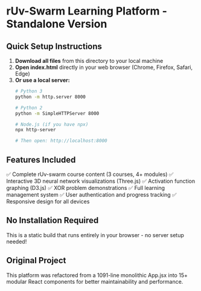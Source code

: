 # rUv-Swarm Learning Platform - Standalone Version

## Quick Setup Instructions

1. **Download all files** from this directory to your local machine
2. **Open index.html** directly in your web browser (Chrome, Firefox, Safari, Edge)
3. **Or use a local server:**
   ```bash
   # Python 3
   python -m http.server 8000
   
   # Python 2
   python -m SimpleHTTPServer 8000
   
   # Node.js (if you have npx)
   npx http-server
   
   # Then open: http://localhost:8000
   ```

## Features Included

✅ Complete rUv-swarm course content (3 courses, 4+ modules)
✅ Interactive 3D neural network visualizations (Three.js)
✅ Activation function graphing (D3.js)
✅ XOR problem demonstrations
✅ Full learning management system
✅ User authentication and progress tracking
✅ Responsive design for all devices

## No Installation Required

This is a static build that runs entirely in your browser - no server setup needed!

## Original Project

This platform was refactored from a 1091-line monolithic App.jsx into 15+ modular React components for better maintainability and performance.